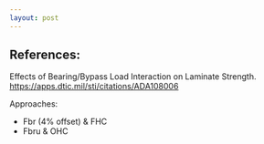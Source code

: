 ```yaml
---
layout: post
---
```


## References:
Effects of Bearing/Bypass Load Interaction on Laminate Strength.
https://apps.dtic.mil/sti/citations/ADA108006

Approaches:
- Fbr (4% offset) & FHC
- Fbru & OHC